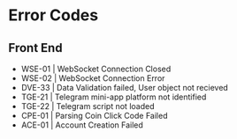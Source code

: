 # Error Codes
## Front End
- WSE-01 | WebSocket Connection Closed
- WSE-02 | WebSocket Connection Error
- DVE-33 | Data Validation failed, User object not recieved
- TGE-21 | Telegram mini-app platform not identified
- TGE-22 | Telegram script not loaded
- CPE-01 | Parsing Coin Click Code Failed
- ACE-01 | Account Creation Failed